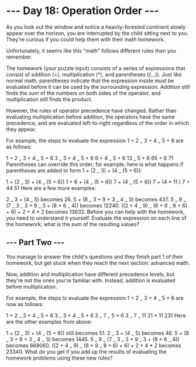 # --- Day 18: Operation Order ---

As you look out the window and notice a heavily-forested continent slowly appear over the horizon, you are interrupted by the child sitting next to you. They're curious if you could help them with their math homework.

Unfortunately, it seems like this "math" follows different rules than you remember.

The homework (your puzzle input) consists of a series of expressions that consist of addition (+), multiplication (\*), and parentheses ((...)). Just like normal math, parentheses indicate that the expression inside must be evaluated before it can be used by the surrounding expression. Addition still finds the sum of the numbers on both sides of the operator, and multiplication still finds the product.

However, the rules of operator precedence have changed. Rather than evaluating multiplication before addition, the operators have the same precedence, and are evaluated left-to-right regardless of the order in which they appear.

For example, the steps to evaluate the expression 1 + 2 _ 3 + 4 _ 5 + 6 are as follows:

1 + 2 _ 3 + 4 _ 5 + 6
3 _ 3 + 4 _ 5 + 6
9 + 4 _ 5 + 6
13 _ 5 + 6
65 + 6
71
Parentheses can override this order; for example, here is what happens if parentheses are added to form 1 + (2 _ 3) + (4 _ (5 + 6)):

1 + (2 _ 3) + (4 _ (5 + 6))
1 + 6 + (4 _ (5 + 6))
7 + (4 _ (5 + 6))
7 + (4 \* 11 )
7 + 44
51
Here are a few more examples:

2 _ 3 + (4 _ 5) becomes 26.
5 + (8 _ 3 + 9 + 3 _ 4 _ 3) becomes 437.
5 _ 9 _ (7 _ 3 _ 3 + 9 _ 3 + (8 + 6 _ 4)) becomes 12240.
((2 + 4 _ 9) _ (6 + 9 _ 8 + 6) + 6) + 2 + 4 \* 2 becomes 13632.
Before you can help with the homework, you need to understand it yourself. Evaluate the expression on each line of the homework; what is the sum of the resulting values?

## --- Part Two ---

You manage to answer the child's questions and they finish part 1 of their homework, but get stuck when they reach the next section: advanced math.

Now, addition and multiplication have different precedence levels, but they're not the ones you're familiar with. Instead, addition is evaluated before multiplication.

For example, the steps to evaluate the expression 1 + 2 _ 3 + 4 _ 5 + 6 are now as follows:

1 + 2 _ 3 + 4 _ 5 + 6
3 _ 3 + 4 _ 5 + 6
3 _ 7 _ 5 + 6
3 _ 7 _ 11
21 \* 11
231
Here are the other examples from above:

1 + (2 _ 3) + (4 _ (5 + 6)) still becomes 51.
2 _ 3 + (4 _ 5) becomes 46.
5 + (8 _ 3 + 9 + 3 _ 4 _ 3) becomes 1445.
5 _ 9 _ (7 _ 3 _ 3 + 9 _ 3 + (8 + 6 _ 4)) becomes 669060.
((2 + 4 _ 9) _ (6 + 9 _ 8 + 6) + 6) + 2 + 4 \* 2 becomes 23340.
What do you get if you add up the results of evaluating the homework problems using these new rules?
